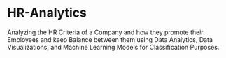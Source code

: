 # HR-Analytics
Analyzing the HR Criteria of a Company and how they promote their Employees and keep Balance between them using Data Analytics, Data Visualizations, and Machine Learning Models for Classification Purposes.

